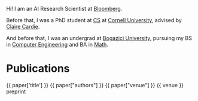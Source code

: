 Hi! I am an AI Research Scientist at [Bloomberg](https://www.bloomberg.com/company/stories/tag/data-science/).

Before that, I was a PhD student at [CS](http://www.cs.cornell.edu/) at [Cornell University](http://www.cornell.edu/), advised by [Claire Cardie](http://www.cs.cornell.edu/home/cardie/).

And before that, I was an undergrad at [Bogazici University](http://www.boun.edu.tr/en_US), pursuing my BS in [Computer Engineering](https://cmpe.boun.edu.tr/) and BA in [Math](http://math.boun.edu.tr/).


# Publications

<script>
  Vue.createApp({
      data() {
        return {
          papers: null,
        };
      },
      created() {
        fetch("papers.yaml")
          .then((res) => res.text())
          .then((text) => {
              this.papers = jsyaml.load(text)
          })
          .catch((e) => console.error(e));
      }
  }).mount('#main');
</script>

<div v-if="papers">
    <p v-for="paper in papers">
      <span class="paper-title">
        <a :href="paper['link']" target="_blank" rel="noopener"> {{ paper['title'] }} </a>
      </span>
      <span class="paper-authors"> {{ paper["authors"] }} </span>
      <span v-if="typeof paper['venue'] === 'string'" class="paper-venue"> {{ paper["venue"] }} </span>
      <span v-if="Array.isArray(paper['venue'])">
        <span class="paper-venue" v-for="venue in paper['venue']"> {{ venue }} </span>
      </span>
      <span v-if="'repo' in paper">
        <a :href="paper['repo']" target="_blank" rel="noopener">
          <i class="fa fa-github lg"></i>
        </a>
      </span>
      <span v-if="'preprint' in paper">
        <a :href="paper['preprint']" target="_blank" rel="noopener">preprint</a>
      </span>
    </p>
  </p>
</div>
